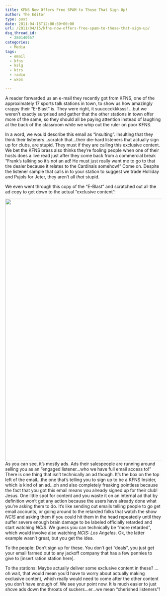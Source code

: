 ```yaml
---
title: KFNS Now Offers Free SPAM to Those That Sign Up!
author: The Editor
type: post
date: 2011-04-15T12:00:59+00:00
url: /2011/04/15/kfns-now-offers-free-spam-to-those-that-sign-up/
dsq_thread_id:
  - 280140957
categories:
  - Media
tags:
  - email
  - kfns
  - kslg
  - ktrs
  - radio
  - wxos

---
```

A reader forwarded us an e-mail they recently got from KFNS, one of the approximately 17 sports talk stations in town, to show us how amazingly crappy their &#8220;E-Blast&#8221; is. They were right, it suucccckkksss! &#8230;but we weren&#8217;t exactly surprised and gather that the other stations in town offer more of the same, so they should all be paying attention instead of laughing at the back of the classroom while we whip out the ruler on poor KFNS.

In a word, we would describe this email as &#8220;insulting&#8221;. Insulting that they think their listeners&#8230;scratch that&#8230;their die-hard listeners that actually sign up for clubs, are stupid. They must if they are calling this exclusive content. We bet the KFNS brass also thinks they&#8217;re fooling people when one of their hosts does a live read just after they come back from a commercial break &#8220;Frank&#8217;s talking so it&#8217;s not an ad! He must just really want me to go to that tire dealer because it relates to the Cardinals somehow!&#8221; Come on. Despite the listener sample that calls in to your station to suggest we trade Holliday and Pujols for Jeter, they aren&#8217;t all _that_ stupid.

We even went through this copy of the &#8220;E-Blast&#8221; and scratched out all the ad copy to get down to the actual &#8220;exclusive content&#8221;:

[<img class="aligncenter size-full wp-image-9661" title="kfns_eblast_annotated" src="http://media.punchingkitty.com/wordpress/2011/04/kfns_eblast_annotated.jpg" alt="" width="519" height="840" />][1]As you can see, it&#8217;s mostly ads. Ads their salespeople are running around selling you as an &#8220;engaged listener&#8230;who we have full email access to!&#8221; There is one thing that isn&#8217;t technically an ad though. It&#8217;s the box on the top left of the email&#8230;the one that&#8217;s telling you to sign up to be a KFNS Insider, which is kind of an ad&#8230;oh and also completely freaking pointless because the fact that you got this email means you already signed up for their club! Jesus. One little spot for content and you waste it on an internal ad that by definition won&#8217;t get any action because the users have already done what you&#8217;re asking them to do. It&#8217;s like sending out emails telling people to go get email accounts, or going around to the retarded folks that watch the show _NCIS_ and asking them if you could hit them in the head repeatedly until they suffer severe enough brain damage to be labeled officially retarded and start watching _NCIS_. We guess you can technically be &#8220;more retarded&#8221;, which would involve also watching _NCIS: Los Angeles_. Ok, the latter example wasn&#8217;t great, but you get the idea.

To the people: Don&#8217;t sign up for these. You don&#8217;t get &#8220;deals&#8221;, you just get your email farmed out to any jackoff company that has a few pennies to give to [insert ration station here].

To the stations: Maybe actually deliver some exclusive content in these? &#8230;oh wait, that would mean you&#8217;d have to worry about actually making exclusive content, which really would need to come after the other content you don&#8217;t have enough of. We see your point now. It _is_ much easier to just shove ads down the throats of suckers&#8230;er&#8230;we mean &#8220;cherished listeners&#8221;!

 [1]: http://media.punchingkitty.com/wordpress/2011/04/kfns_eblast_annotated.jpg